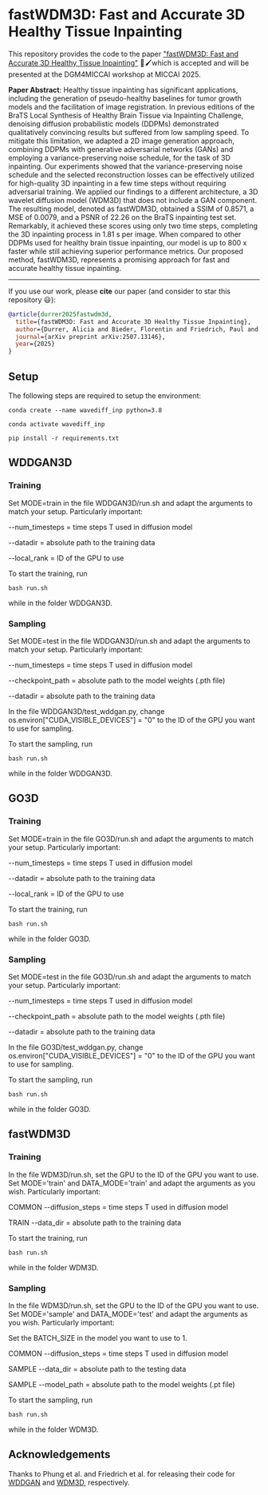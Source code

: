 # fastWDM3D: Fast and Accurate 3D Healthy Tissue Inpainting

This repository provides the code to the paper ["fastWDM3D: Fast and Accurate 3D Healthy Tissue Inpainting"](https://arxiv.org/abs/2507.13146) 🧠🖌️which is accepted and will be presented at the DGM4MICCAI workshop at MICCAI 2025.

**Paper Abstract**: Healthy tissue inpainting has significant applications, including the generation of pseudo-healthy baselines for tumor growth models and the facilitation of image registration. In previous editions of the BraTS Local Synthesis of Healthy Brain Tissue via Inpainting Challenge, denoising diffusion probabilistic models (DDPMs) demonstrated qualitatively convincing results but suffered from low sampling speed. To mitigate this limitation, we adapted a 2D image generation approach, combining DDPMs with generative adversarial networks (GANs) and employing a variance-preserving noise schedule, for the task of 3D inpainting. Our experiments showed that the variance-preserving noise schedule and the selected reconstruction losses can be effectively utilized for high-quality 3D inpainting in a few time steps without requiring adversarial training. We applied our findings to a different architecture, a 3D wavelet diffusion model (WDM3D) that does not include a GAN component. The resulting model, denoted as fastWDM3D, obtained a SSIM of 0.8571, a MSE of 0.0079, and a PSNR of 22.26 on the BraTS inpainting test set. Remarkably, it achieved these scores using only two time steps, completing the 3D inpainting process in 1.81 s per image. When compared to other DDPMs used for healthy brain tissue inpainting, our model is up to 800 x faster while still achieving superior performance metrics. Our proposed method, fastWDM3D, represents a promising approach for fast and accurate healthy tissue inpainting.

***

If you use our work, please **cite** our paper (and consider to star this repository 😃):
```bibtex
@article{durrer2025fastwdm3d,
  title={fastWDM3D: Fast and Accurate 3D Healthy Tissue Inpainting},
  author={Durrer, Alicia and Bieder, Florentin and Friedrich, Paul and Menze, Bjoern and Cattin, Philippe C and Kofler, Florian},
  journal={arXiv preprint arXiv:2507.13146},
  year={2025}
}
```

## Setup

The following steps are required to setup the environment:


```
conda create --name wavediff_inp python=3.8

conda activate wavediff_inp

pip install -r requirements.txt

```

## WDDGAN3D
### Training

Set MODE=train in the file WDDGAN3D/run.sh and adapt the arguments to match your setup. Particularly important:

--num_timesteps = time steps T used in diffusion model

--datadir = absolute path to the training data

--local_rank = ID of the GPU to use

To start the training, run

```
bash run.sh
```

while in the folder WDDGAN3D.

### Sampling

Set MODE=test in the file WDDGAN3D/run.sh and adapt the arguments to match your setup. Particularly important:

--num_timesteps = time steps T used in diffusion model

--checkpoint_path = absolute path to the model weights (.pth file)

--datadir = absolute path to the training data

In the file WDDGAN3D/test_wddgan.py, change os.environ["CUDA_VISIBLE_DEVICES"] = "0" to the ID of the GPU you want to use for sampling.

To start the sampling, run

```
bash run.sh
```

while in the folder WDDGAN3D.

## GO3D
### Training

Set MODE=train in the file GO3D/run.sh and adapt the arguments to match your setup. Particularly important:

--num_timesteps = time steps T used in diffusion model

--datadir = absolute path to the training data

--local_rank = ID of the GPU to use

To start the training, run

```
bash run.sh
```

while in the folder GO3D.

### Sampling

Set MODE=test in the file GO3D/run.sh and adapt the arguments to match your setup. Particularly important:

--num_timesteps = time steps T used in diffusion model

--checkpoint_path = absolute path to the model weights (.pth file)

--datadir = absolute path to the training data

In the file GO3D/test_wddgan.py, change os.environ["CUDA_VISIBLE_DEVICES"] = "0" to the ID of the GPU you want to use for sampling.

To start the sampling, run

```
bash run.sh
```

while in the folder GO3D.

## fastWDM3D
### Training

In the file WDM3D/run.sh, set the GPU to the ID of the GPU you want to use. Set MODE='train' and DATA_MODE='train' and adapt the arguments as you wish. Particularly important:

COMMON --diffusion_steps = time steps T used in diffusion model

TRAIN --data_dir = absolute path to the training data

To start the training, run

```
bash run.sh
```

while in the folder WDM3D.


### Sampling

In the file WDM3D/run.sh, set the GPU to the ID of the GPU you want to use. Set MODE='sample' and DATA_MODE='test' and adapt the arguments as you wish. Particularly important:

Set the BATCH_SIZE in the model you want to use to 1.

COMMON --diffusion_steps = time steps T used in diffusion model

SAMPLE --data_dir = absolute path to the testing data

SAMPLE --model_path = absolute path to the model weights (.pt file)

To start the sampling, run

```
bash run.sh
```

while in the folder WDM3D.

## Acknowledgements

Thanks to Phung et al. and Friedrich et al. for releasing their code for [WDDGAN](https://github.com/VinAIResearch/WaveDiff/tree/main) and [WDM3D](https://github.com/pfriedri/wdm-3d), respectively.
